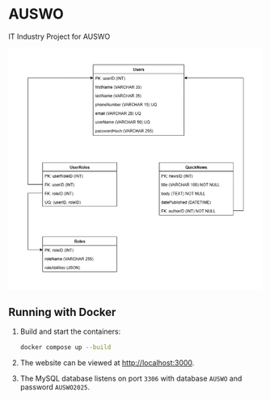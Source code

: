 # AUSWO
IT Industry Project for AUSWO

![Database Schema](databaseSchema.png "Database Schema")

## Running with Docker

1. Build and start the containers:
   ```bash
   docker compose up --build
   ```

2. The website can be viewed at [http://localhost:3000](http://localhost:3000).

3. The MySQL database listens on port `3306` with database `AUSWO` and password `AUSWO2025`.
